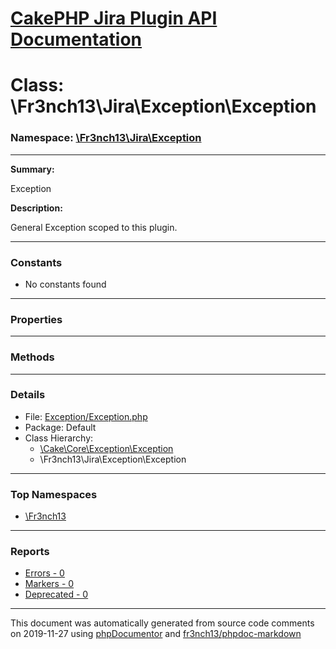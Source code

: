 # [CakePHP Jira Plugin API Documentation](../home.md)

# Class: \Fr3nch13\Jira\Exception\Exception
### Namespace: [\Fr3nch13\Jira\Exception](../namespaces/Fr3nch13.Jira.Exception.md)
---
**Summary:**

Exception

**Description:**

General Exception scoped to this plugin.

---
### Constants
* No constants found
---
### Properties
---
### Methods
---
### Details
* File: [Exception/Exception.php](../files/Exception.Exception.md)
* Package: Default
* Class Hierarchy: 
  * [\Cake\Core\Exception\Exception]()
  * \Fr3nch13\Jira\Exception\Exception


---

### Top Namespaces

* [\Fr3nch13](../namespaces/Fr3nch13.html.md)

---

### Reports
* [Errors - 0](../reports/errors.md)
* [Markers - 0](../reports/markers.md)
* [Deprecated - 0](../reports/deprecated.md)

---

This document was automatically generated from source code comments on 2019-11-27 using [phpDocumentor](http://www.phpdoc.org/) and [fr3nch13/phpdoc-markdown](https://github.com/fr3nch13/phpdoc-markdown)
